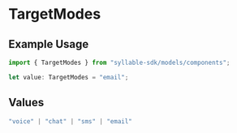 # TargetModes

## Example Usage

```typescript
import { TargetModes } from "syllable-sdk/models/components";

let value: TargetModes = "email";
```

## Values

```typescript
"voice" | "chat" | "sms" | "email"
```